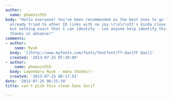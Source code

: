 ```yaml
---
author:
  name: phoenix555
body: "Hello everyone! You've been recommended as the best ones to go to... and I've
  already tried to other ID links with no joy.\r\n\r\nIt's kinda close to a few things,
  but nothing exact that I can identify - can anyone help identify this typeface?\r\n\r\nMany
  thanks in advance!"
comments:
- author:
    name: Ryuk
  body: '[[http://www.myfonts.com/fonts/fontfont/ff-dax|FF Dax]]'
  created: '2013-07-25 07:29:09'
- author:
    name: phoenix555
  body: Legendary Ryuk - many thanks!!
  created: '2013-07-25 08:17:53'
date: '2013-07-25 06:25:34'
title: can't pick this clean Sans Serif

---
```

